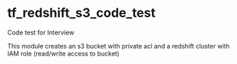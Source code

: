 # tf_redshift_s3_code_test
Code test for Interview

This module creates an s3 bucket with private acl and a redshift cluster with IAM role (read/write access to bucket)
